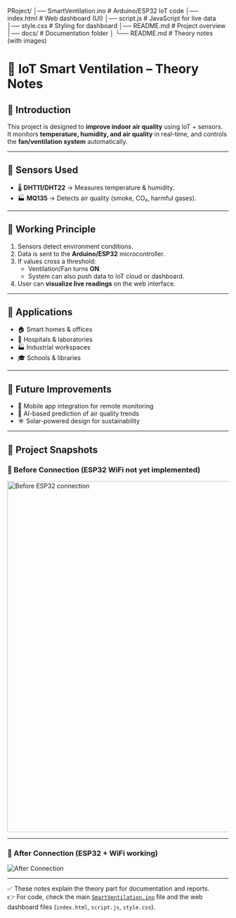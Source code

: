 PRoject/
│── SmartVentilation.ino      # Arduino/ESP32 IoT code
│── index.html                # Web dashboard (UI)
│── script.js                 # JavaScript for live data
│── style.css                 # Styling for dashboard
│── README.md                 # Project overview
│── docs/                     # Documentation folder
│    └── README.md            # Theory notes (with images)



# 📖 IoT Smart Ventilation – Theory Notes

## 🔹 Introduction
This project is designed to **improve indoor air quality** using IoT + sensors.  
It monitors **temperature, humidity, and air quality** in real-time, and controls the **fan/ventilation system** automatically.

---

## 🔹 Sensors Used
- 🌡️ **DHT11/DHT22** → Measures temperature & humidity.  
- 🏭 **MQ135** → Detects air quality (smoke, CO₂, harmful gases).  

---

## 🔹 Working Principle
1. Sensors detect environment conditions.  
2. Data is sent to the **Arduino/ESP32** microcontroller.  
3. If values cross a threshold:  
   - Ventilation/Fan turns **ON**.  
   - System can also push data to IoT cloud or dashboard.  
4. User can **visualize live readings** on the web interface.  

---

## 🔹 Applications
- 🏠 Smart homes & offices  
- 🏥 Hospitals & laboratories  
- 🏭 Industrial workspaces  
- 🎓 Schools & libraries  

---

## 🔹 Future Improvements
- 📱 Mobile app integration for remote monitoring  
- 🤖 AI-based prediction of air quality trends  
- ☀️ Solar-powered design for sustainability  

---

## 📸 Project Snapshots

### 🔹 Before Connection (ESP32 WiFi not yet implemented)
<img width="800" alt="Before ESP32 connection" src="https://github.com/user-attachments/assets/d4a02590-e475-4332-b39a-d280e131aac1" />

---

### 🔹 After Connection (ESP32 + WiFi working)
![After Connection](https://github.com/user-attachments/assets/8ef734c6-eca1-42a1-8ab0-84d7c8d5005f)

---

✅ These notes explain the theory part for documentation and reports.  
👉 For code, check the main [`SmartVentilation.ino`](../SmartVentilation.ino) file and the web dashboard files (`index.html`, `script.js`, `style.css`).  

